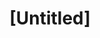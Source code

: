 ---
pid: mx95
title: "[Untitled]"
location_transcription: 
coordinates: "[-75.225384245847, 39.952681382022]"
zipcode: '19143'
gen_neighborhood: West Philadelphia
neighborhood: University City
outside_phl: 
age: '30'
age_range: 30-39
instagram: 
image_file_name: mx_95.jpg
proposal_transcription: |-
  I believe we should have a monument statue for Mumia Abu Jamal to remind African people what we have struggled for in the 400yrs we have been in the world.
  The statue should be big brown in color and show the strength of black people who struggled.
topic: African Americans,Social Justice,Freedom,Race Ethnicity
topic_summary: 0, 0, 0, 0
type: Sculpture Statue,Memorial
keywords_other: mumia abu jamal, strength
credit: 
image_labels: 
twitter: 
facebook: 
permalink: "/monuments/mx95/"
layout: item-page
---
